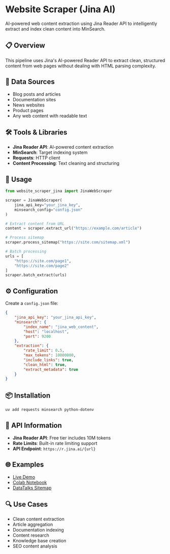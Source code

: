 # Website Scraper (Jina AI)

AI-powered web content extraction using Jina Reader API to intelligently extract and index clean content into MinSearch.

## 📋 Overview

This pipeline uses Jina's AI-powered Reader API to extract clean, structured content from web pages without dealing with HTML parsing complexity.

## 🎯 Data Sources

- Blog posts and articles
- Documentation sites
- News websites
- Product pages
- Any web content with readable text

## 🛠️ Tools & Libraries

- **Jina Reader API**: AI-powered content extraction
- **MinSearch**: Target indexing system  
- **Requests**: HTTP client
- **Content Processing**: Text cleaning and structuring

## 🚀 Usage

```python
from website_scraper_jina import JinaWebScraper

scraper = JinaWebScraper(
    jina_api_key="your_jina_key",
    minsearch_config="config.json"
)

# Extract content from URL
content = scraper.extract_url("https://example.com/article")

# Process sitemap
scraper.process_sitemap("https://site.com/sitemap.xml")

# Batch processing
urls = [
    "https://site.com/page1",
    "https://site.com/page2"
]
scraper.batch_extract(urls)
```

## ⚙️ Configuration

Create a `config.json` file:

```json
{
    "jina_api_key": "your_jina_api_key",
    "minsearch": {
        "index_name": "jina_web_content",
        "host": "localhost", 
        "port": 9200
    },
    "extraction": {
        "rate_limit": 0.5,
        "max_tokens": 10000000,
        "include_links": true,
        "clean_html": true,
        "extract_metadata": true
    }
}
```

## 📦 Installation

```bash
uv add requests minsearch python-dotenv
```

## 🔗 API Information

- **Jina Reader API**: Free tier includes 10M tokens
- **Rate Limits**: Built-in rate limiting support
- **API Endpoint**: `https://r.jina.ai/{url}`

## 🌐 Examples

- [Live Demo](https://r.jina.ai/https://alexeygrigorev.com/aihero/)
- [Colab Notebook](https://colab.research.google.com/drive/1uoBy6_7BhxqpFQ45vuhgDDDGwstaCt4P#scrollTo=ingO3kOH_c2D)
- [DataTalks Sitemap](https://datatalks.club/sitemap.xml)

## 🔍 Use Cases

- Clean content extraction
- Article aggregation
- Documentation indexing
- Content research
- Knowledge base creation
- SEO content analysis